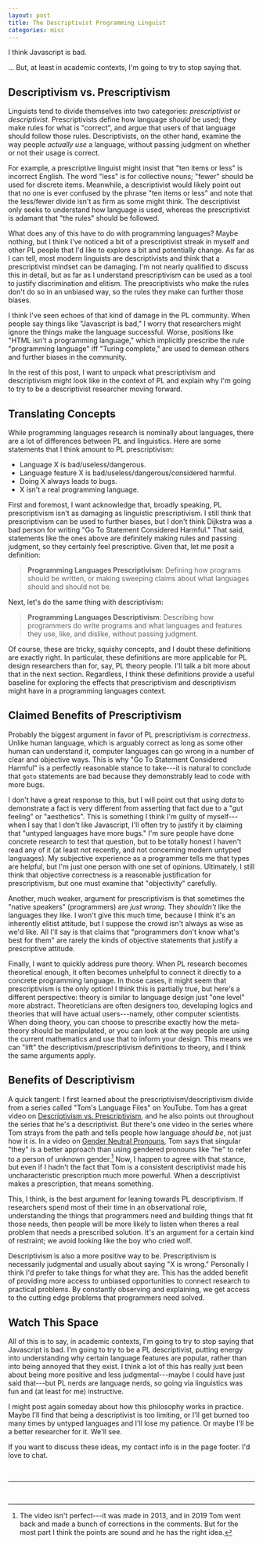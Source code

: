```yaml
---
layout: post
title: The Descriptivist Programming Linguist
categories: misc
---
```


I think Javascript is bad.

... But, at least in academic contexts, I'm going to try to stop saying that.

## Descriptivism vs. Prescriptivism

Linguists tend to divide themselves into two categories: _prescriptivist_ or _descriptivist_.
Prescriptivists define how language _should_ be used; they make rules for what is "correct", and
argue that users of that language should follow those rules. Descriptivists, on the other hand,
examine the way people _actually use_ a language, without passing judgment on whether or not
their usage is correct.

For example, a prescriptive linguist might insist that "ten items or less" is incorrect English.
The word "less" is for collective nouns; "fewer" should be used for discrete items. Meanwhile, a
descriptivist would likely point out that no one is ever confused by the phrase "ten items or
less" and note that the less/fewer divide isn't as firm as some might think. The descriptivist
only seeks to understand how language is used, whereas the prescriptivist is adamant that "the
rules" should be followed.

What does any of this have to do with programming languages? Maybe nothing, but I think I've
noticed a bit of a prescriptivist streak in myself and other PL people that I'd like to explore a
bit and potentially change. As far as I can tell, most modern linguists are descriptivists and
think that a prescriptivist mindset can be damaging. I'm not nearly qualified to discuss this in
detail, but as far as I understand prescriptivism can be used as a tool to justify discrimination
and elitism. The prescriptivists who make the rules don't do so in an unbiased way, so the rules
they make can further those biases.

I think I've seen echoes of that kind of damage in the PL community. When people say things like
"Javascript is bad," I worry that researchers might ignore the things make the language
successful. Worse, positions like "HTML isn't a programming language," which implicitly prescribe
the rule "programming language" iff "Turing complete," are used to demean others and further
biases in the community.

In the rest of this post, I want to unpack what prescriptivism and descriptivism might look like
in the context of PL and explain why I'm going to try to be a descriptivist researcher moving
forward.

## Translating Concepts

While programming languages research is nominally about languages, there are a lot of differences
between PL and linguistics. Here are some statements that I think amount to PL prescriptivism:

- Language X is bad/useless/dangerous.
- Language feature X is bad/useless/dangerous/considered harmful.
- Doing X always leads to bugs.
- X isn't a real programming language.

First and foremost, I want acknowledge that, broadly speaking, PL prescriptivism isn't as
damaging as linguistic prescriptivism. I still think that prescriptivism can be used to further
biases, but I don't think Dijkstra was a bad person for writing "Go To Statement Considered
Harmful." That said, statements like the ones above are definitely making rules and passing
judgment, so they certainly feel prescriptive. Given that, let me posit a definition:

> **Programming Languages Prescriptivism**: Defining how programs should be written, or making
> sweeping claims about what languages should and should not be.

Next, let's do the same thing with descriptivism:

> **Programming Languages Descriptivism**: Describing how programmers do write programs and what
> languages and features they use, like, and dislike, without passing judgment.

Of course, these are tricky, squishy concepts, and I doubt these definitions are exactly right.
In particular, these definitions are more applicable for PL design researchers than for, say, PL
theory people. I'll talk a bit more about that in the next section. Regardless, I think these
definitions provide a useful baseline for exploring the effects that prescriptivism and
descriptivism might have in a programming languages context.

## Claimed Benefits of Prescriptivism

Probably the biggest argument in favor of PL prescriptivism is _correctness_. Unlike human
language, which is arguably correct as long as some other human can understand it, computer
languages can go wrong in a number of clear and objective ways. This is why "Go To Statement
Considered Harmful" is a perfectly reasonable stance to take---it is natural to conclude that
`goto` statements are bad because they demonstrably lead to code with more bugs.

I don't have a great response to this, but I will point out that using _data_ to demonstrate a
fact is very different from asserting that fact due to a "gut feeling" or "aesthetics". This is
something I think I'm guilty of myself---when I say that I don't like Javascript, I'll often try
to justify it by claiming that "untyped languages have more bugs." I'm sure people have done
concrete research to test that question, but to be totally honest I haven't read any of it (at
least not recently, and not concerning modern untyped languages). My subjective experience as a
programmer tells me that types are helpful, but I'm just one person with one set of opinions.
Ultimately, I still think that objective correctness is a reasonable justification for
prescriptivism, but one must examine that "objectivity" carefully.

Another, much weaker, argument for prescriptivism is that sometimes the "native speakers"
(programmers) are _just wrong_. They _shouldn't_ like the languages they like. I won't give this
much time, because I think it's an inherently elitist attitude, but I suppose the crowd isn't
always as wise as we'd like. All I'll say is that claims that "programmers don't know what's best
for them" are rarely the kinds of objective statements that justify a prescriptive attitude.

Finally, I want to quickly address pure theory. When PL research becomes theoretical enough, it
often becomes unhelpful to connect it directly to a concrete programming language. In those
cases, it might seem that prescriptivism is the only option! I think this is partially true, but
here's a different perspective: theory is similar to language design just "one level" more
abstract. Theoreticians are often designers too, developing logics and theories that will have
actual users---namely, other computer scientists. When doing theory, you can choose to prescribe
exactly how the meta-theory should be manipulated, or you can look at the way people are using
the current mathematics and use that to inform your design. This means we can "lift" the
descriptivism/prescriptivism definitions to theory, and I think the same arguments apply.

## Benefits of Descriptivism

A quick tangent: I first learned about the prescriptivism/descriptivism divide from a series called
"Tom's Language Files" on YouTube. Tom has a great video on
[Descriptivism vs. Prescriptivism](https://www.youtube.com/watch?v=2qT8ZYewYEY&list=PL96C35uN7xGLDEnHuhD7CTZES3KXFnwm0&index=25),
and he also points out throughout the series that he's a descriptivist. But there's one video in the
series where Tom strays from the path and tells people how language _should be_, not just how it
_is_. In a video on
[Gender Neutral Pronouns](https://www.youtube.com/watch?v=46ehrFk-gLk&list=PL96C35uN7xGLDEnHuhD7CTZES3KXFnwm0&index=23),
Tom says that singular "they" is a better approach than using gendered pronouns like "he" to refer
to a person of unknown gender.[^1] Now, I happen to agree with that stance, but even if I hadn't
the fact that Tom is a consistent descriptivist made his uncharacteristic prescription much more
powerful. When a descriptivist makes a prescription, that means something.

[^1]:
    The video isn't perfect---it was made in 2013, and in 2019 Tom went back and made a bunch of
    corrections in the comments. But for the most part I think the points are sound and he has
    the right idea.

This, I think, is the best argument for leaning towards PL descriptivism. If researchers spend
most of their time in an observational role, understanding the things that programmers need and
building things that fit those needs, then people will be more likely to listen when theres a
real problem that needs a prescribed solution. It's an argument for a certain kind of restraint;
we avoid looking like the boy who cried wolf.

Descriptivism is also a more positive way to be. Prescriptivism is necessarily judgmental and
usually about saying "X is wrong." Personally I think I'd prefer to take things for what they
are. This has the added benefit of providing more access to unbiased opportunities to connect
research to practical problems. By constantly observing and explaining, we get access to the
cutting edge problems that programmers need solved.

## Watch This Space

All of this is to say, in academic contexts, I'm going to try to stop saying that Javascript is
bad. I'm going to try to be a PL descriptivist, putting energy into understanding why certain
language features are popular, rather than into being annoyed that they exist. I think a lot of
this has really just been about being more positive and less judgmental---maybe I could have just
said that---but PL nerds are language nerds, so going via linguistics was fun and (at least for me)
instructive.

I might post again someday about how this philosophy works in practice. Maybe I'll find that being a
descriptivist is too limiting, or I'll get burned too many times by untyped languages and I'll lose
my patience. Or maybe I'll be a better researcher for it. We'll see.

If you want to discuss these ideas, my contact info is in the page footer. I'd love to chat.

<br/>

---

<br/>
